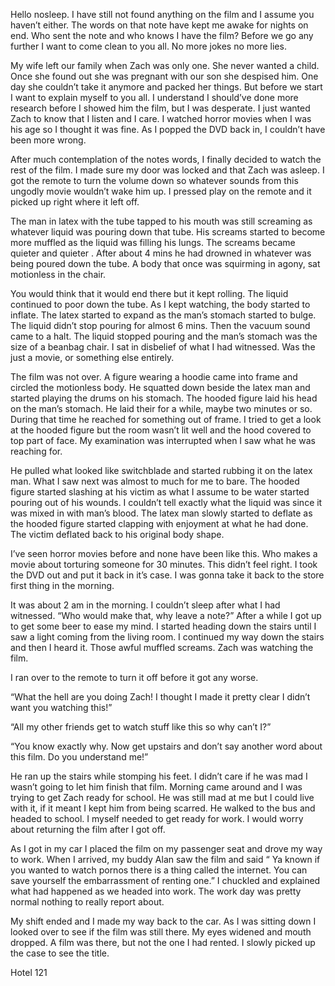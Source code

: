 Hello nosleep. I have still not found anything on the film and I assume you haven’t either. The words on that note have kept me awake for nights on end. Who sent the note and who knows I have the film? Before we go any further I want to come clean to you all. No more jokes no more lies.

My wife left our family when Zach was only one. She never wanted a child. Once she found out she was pregnant with our son she despised him. One day she couldn’t take it anymore and packed her things. But before we start I want to explain myself to you all. I understand I should’ve done more research before I showed him the film, but I was desperate. I just wanted Zach to know that I listen and I care. I watched horror movies when I was his age so I thought it was fine. As I popped the DVD back in, I couldn’t have been more wrong.

After much contemplation of the notes words, I finally decided to watch the rest of the film. I made sure my door was locked and that Zach was asleep. I got the remote to turn the volume down so whatever sounds from this ungodly movie wouldn’t wake him up. I pressed play on the remote and it picked up right where it left off.

The man in latex with the tube tapped to his mouth was still screaming as whatever liquid was pouring down that tube. His screams started to become more muffled as the liquid was filling his lungs. The screams became quieter and quieter . After about 4 mins he had drowned in whatever was being poured down the tube. A body that once was squirming in agony, sat motionless in the chair. 

You would think that it would end there but it kept rolling. The liquid continued to poor down the tube. As I kept watching, the body started to inflate. The latex started to expand as the man’s stomach started to bulge. The liquid didn’t stop pouring for almost 6 mins. Then the vacuum sound came to a halt. The liquid stopped pouring and the man’s stomach was the size of a beanbag chair. I sat in disbelief of what I had witnessed. Was the just a movie, or something else entirely.

The film was not over. A figure wearing a hoodie came into frame and circled the motionless body. He squatted down beside the latex man and started playing the drums on his stomach. The hooded figure laid his head on the man’s stomach. He laid their for a while, maybe two minutes or so. During that time he reached for something out of frame. I tried to get a look at the hooded figure but the room wasn’t lit well and the hood covered to top part of face. My examination was interrupted when I saw what he was reaching for.

He pulled what looked like switchblade and started rubbing it on the latex man. What I saw next was almost to much for me to bare. The hooded figure started slashing at his victim as what I assume to be water started pouring out of his wounds. I couldn’t tell exactly what the liquid was since it was mixed in with man’s blood. The latex man slowly started to deflate as the hooded figure started clapping with enjoyment at what he had done. The victim deflated back to his original body shape. 

I’ve seen horror movies before and none have been like this. Who makes a movie about torturing someone for 30 minutes. This didn’t feel right. I took the DVD out and put it back in it’s case. I was gonna take it back to the store first thing in the morning.

It was about 2 am in the morning. I couldn’t sleep after what I had witnessed. “Who would make that, why leave a note?” After a while I got up to get some beer to ease my mind. I started heading down the stairs until I saw a light coming from the living room. I continued my way down the stairs and then I heard it. Those awful muffled screams. Zach was watching the film.

I ran over to the remote to turn it off before it got any worse. 

“What the hell are you doing Zach! I thought I made it pretty clear I didn’t want you watching this!” 

“All my other friends get to watch stuff like this so why can’t I?” 

“You know exactly why. Now get upstairs and don’t say another word about this film. Do you understand me!”

He ran up the stairs while stomping his feet. I didn’t care if he was mad I wasn’t going to let him finish that film. Morning came around and I was trying to get Zach ready for school. He was still mad at me but I could live with it, if it meant I kept him from being scarred. He walked to the bus and headed to school. I myself needed to get ready for work. I would worry about returning the film after I got off. 

As I got in my car I placed the film on my passenger seat and drove my way to work. When I arrived, my buddy Alan saw the film and said  “ Ya known if you wanted to watch pornos there is a thing called the internet. You can save yourself the embarrassment of renting one.” I chuckled and explained what had happened as we headed into work. The work day was pretty normal nothing to really report about.

My shift ended and I made my way back to the car. As I was sitting down I looked over to see if the film was still there. My eyes widened and mouth dropped. A film was there, but not the one I had rented. I slowly picked up the case to see the title. 

Hotel 121


